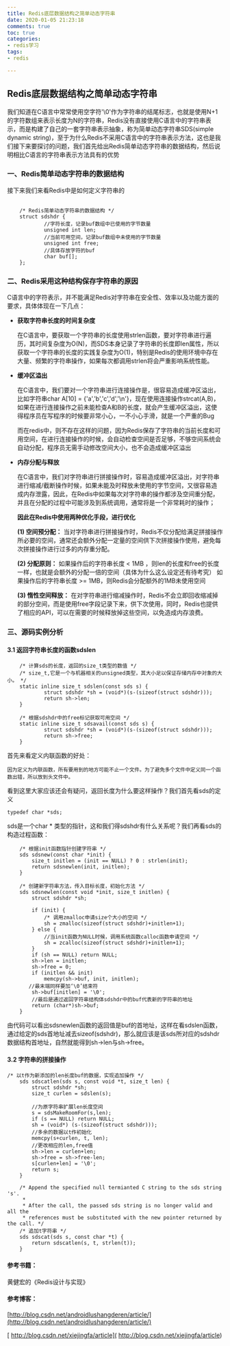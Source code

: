 ```yaml
---
title: Redis底层数据结构之简单动态字符串
date: 2020-01-05 21:23:18
comments: true
toc: true
categories:
- redis学习
tags: 
- redis

---
```

## **Redis底层数据结构之简单动态字符串**

我们知道在C语言中常常使用空字符'\0'作为字符串的结尾标志，也就是使用N+1的字符数组来表示长度为N的字符串，Redis没有直接使用C语言中的字符串表示，而是构建了自己的一套字符串表示抽象，称为简单动态字符串SDS(simple dynamic string)，至于为什么Redis不采用C语言中的字符串表示方法，这也是我们接下来要探讨的问题，我们首先给出Redis简单动态字符串的数据结构，然后说明相比C语言的字符串表示方法具有的优势

### **一、Redis简单动态字符串的数据结构**
接下来我们来看Redis中是如何定义字符串的

```

    /* Redis简单动态字符串的数据结构 */
	struct sdshdr {
			//字符长度，记录buf数组中已使用的字节数量
    		unsigned int len;
    		//当前可用空间，记录buf数组中未使用的字节数量
    		unsigned int free;
    		//具体存放字符的buf
    		char buf[];
	};
```

### **二、Redis采用这种结构保存字符串的原因**

C语言中的字符表示，并不能满足Redis对字符串在安全性、效率以及功能方面的要求，具体体现在一下几点：

- **获取字符串长度的时间复杂度**

	在C语言中，要获取一个字符串的长度使用strlen函数，要对字符串进行遍历，其时间复杂度为O(N)，而SDS本身记录了字符串的长度即len属性，所以获取一个字符串的长度的实践复杂度为O(1)，特别是Redis的使用环境中存在大量、频繁的字符串操作，如果每次都调用strlen将会严重影响系统性能。

- **缓冲区溢出**

	在C语言中，我们要对一个字符串进行连接操作是，很容易造成缓冲区溢出，比如字符串char A[10] = {'a','b','c','d','\n'}，现在使用连接操作strcat(A,B)，如果在进行连接操作之前未能检查A和B的长度，就会产生缓冲区溢出，这使得程序员在写程序的时候要非常小心，一不小心手滑，就是一个严重的Bug

	而在redis中，则不存在这样的问题，因为Redis保存了字符串的当前长度和可用空间，在进行连接操作的时候，会自动检查空间是否足够，不够空间系统会自动分配，程序员无需手动修改空间大小，也不会造成缓冲区溢出

- **内存分配与释放**

	在C语言中，我们对字符串进行拼接操作时，容易造成缓冲区溢出，对字符串进行缩减/截断操作时候，如果未能及时释放未使用的字节空间，又很容易造成内存泄露，因此，在Redis中如果每次对字符串的操作都涉及空间重分配，并且在分配的过程中可能涉及到系统调用，通常将是一个非常耗时的操作；

	**因此在Redis中使用两种优化手段，进行优化**

	**(1) 空间预分配：**
	当对字符串进行拼接操作时，Redis不仅分配给满足拼接操作所必要的空间，通常还会额外分配一定量的空间供下次拼接操作使用，避免每次拼接操作进行过多的内存重分配。

	**(2) 分配原则：** 
	如果操作后的字符串长度 < 1MB ，则len的长度和free的长度一样，也就是会额外的分配一倍的空间（具体为什么这么设定还有待考究）
	如果操作后的字符串长度 >= 1MB，则Redis会分配额外的1MB未使用空间

	**(3) 惰性空间释放：** 
	在对字符串进行缩减操作时，Redis不会立即回收缩减掉的部分空间，而是使用free字段记录下来，供下次使用，同时，Redis也提供了相应的API，可以在需要的时候释放掉这些空间，以免造成内存浪费。

### **三、源码实例分析**

#### **3.1 返回字符串长度的函数sdslen**

```
   	/* 计算sds的长度，返回的size_t类型的数值 */
	/* size_t,它是一个与机器相关的unsigned类型，其大小足以保证存储内存中对象的大小。 */
	static inline size_t sdslen(const sds s) {
    		struct sdshdr *sh = (void*)(s-(sizeof(struct sdshdr)));
    		return sh->len;
	}

	/* 根据sdshdr中的free标记获取可用空间 */
	static inline size_t sdsavail(const sds s) {
    		struct sdshdr *sh = (void*)(s-(sizeof(struct sdshdr)));
    		return sh->free;
	}
```

首先来看定义内联函数的好处：

	因为定义为内联函数，所有要用到的地方可能不止一个文件。为了避免多个文件中定义同一个函数出错，所以放到头文件中。
	

看到这里大家应该还会有疑问，返回长度为什么要这样操作？我们首先看sds的定义

	typedef char *sds;

sds是一个char * 类型的指针，这和我们得sdshdr有什么关系呢？我们再看sds的构造过程函数：

```
	/* 根据init函数指针创建字符串 */
	sds sdsnew(const char *init) {
	    size_t initlen = (init == NULL) ? 0 : strlen(init);
	    return sdsnewlen(init, initlen);
	}

	/* 创建新字符串方法，传入目标长度，初始化方法 */
	sds sdsnewlen(const void *init, size_t initlen) {
	    struct sdshdr *sh;
	
	    if (init) {
			/* 调用zmalloc申请size个大小的空间 */  
	        sh = zmalloc(sizeof(struct sdshdr)+initlen+1);
	    } else {
	    	//当init函数为NULL时候，调用系统函数calloc函数申请空间 */  
	        sh = zcalloc(sizeof(struct sdshdr)+initlen+1);
	    }
	    if (sh == NULL) return NULL;
	    sh->len = initlen;
	    sh->free = 0;
	    if (initlen && init)
	        memcpy(sh->buf, init, initlen);
	   //最末端同样要加‘\0’结束符
	    sh->buf[initlen] = '\0';
	    //最后是通过返回字符串结构体sdshdr中的buf代表新的字符串的地址
	    return (char*)sh->buf;
	}

```

由代码可以看出sdsnewlen函数的返回值是buf的首地址，这样在看sdslen函数，通过给定的sds首地址减去sizeof(sdshdr)，那么就应该是该sds所对应的sdshdr数据结构首地址，自然就能得到sh->len与sh->free。


#### **3.2 字符串的拼接操作**

```
/* 以t作为新添加的len长度buf的数据，实现追加操作 */
	sds sdscatlen(sds s, const void *t, size_t len) {
	    struct sdshdr *sh;
	    size_t curlen = sdslen(s);
		
		//为原字符串扩展len长度空间
	    s = sdsMakeRoomFor(s,len);
	    if (s == NULL) return NULL;
	    sh = (void*) (s-(sizeof(struct sdshdr)));
	    //多余的数据以t作初始化
	    memcpy(s+curlen, t, len);
	    //更改相应的len,free值
	    sh->len = curlen+len;
	    sh->free = sh->free-len;
	    s[curlen+len] = '\0';
	    return s;
	}
	
	/* Append the specified null termianted C string to the sds string 's'.
	 *
	 * After the call, the passed sds string is no longer valid and all the
	 * references must be substituted with the new pointer returned by the call. */
	/* 追加t字符串 */
	sds sdscat(sds s, const char *t) {
	    return sdscatlen(s, t, strlen(t));
	}
```

#### **参考书籍：**

黄健宏的《Redis设计与实现》

#### **参考博客：**

[http://blog.csdn.net/androidlushangderen/article/](http://blog.csdn.net/androidlushangderen/article/)

[ http://blog.csdn.net/xiejingfa/article]( http://blog.csdn.net/xiejingfa/article)
